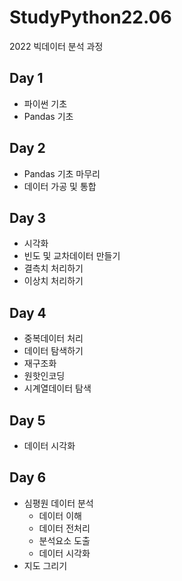 # StudyPython22.06
2022 빅데이터 분석 과정

## Day 1
- 파이썬 기초
- Pandas 기초

## Day 2
- Pandas 기초 마무리
- 데이터 가공 및 통합

## Day 3
- 시각화
- 빈도 및 교차데이터 만들기
- 결측치 처리하기
- 이상치 처리하기

## Day 4
- 중복데이터 처리
- 데이터 탐색하기
- 재구조화
- 원핫인코딩
- 시계열데이터 탐색

## Day 5
- 데이터 시각화

## Day 6
- 심평원 데이터 분석
   - 데이터 이해
   - 데이터 전처리
   - 분석요소 도출
   - 데이터 시각화
- 지도 그리기 
